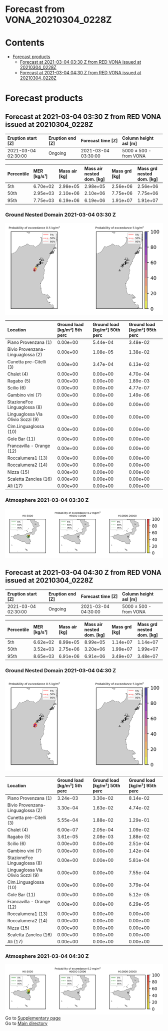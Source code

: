 
Forecast from VONA_20210304_0228Z
=================================

Contents
========

* [Forecast products](#forecast-products)
	* [Forecast at 2021-03-04 03:30 Z from RED VONA issued at 20210304_0228Z](#forecast-at-2021-03-04-0330-z-from-red-vona-issued-at-20210304_0228z)
	* [Forecast at 2021-03-04 04:30 Z from RED VONA issued at 20210304_0228Z](#forecast-at-2021-03-04-0430-z-from-red-vona-issued-at-20210304_0228z)

# Forecast products

## Forecast at 2021-03-04 03:30 Z from RED VONA issued at 20210304_0228Z
  

|Eruption start [Z]|Eruption end [Z]|Forecast time [Z]|Column height asl [m]|
| :--- | :--- | :--- | :--- |
|2021-03-04 02:30:00|Ongoing|2021-03-04 03:30:00|5000 ± 500 - from VONA|
  
  

|Percentile|MER [kg/s¹]|Mass air [kg]|Mass air nested dom. [kg]|Mass grd [kg]|Mass grd nested dom. [kg]|
| :--- | :--- | :--- | :--- | :--- | :--- |
|5th|6.70e+02|2.98e+05|2.98e+05|2.56e+06|2.56e+06|
|50th|2.95e+03|2.10e+06|2.10e+06|7.75e+06|7.75e+06|
|95th|7.75e+03|6.19e+06|6.19e+06|1.91e+07|1.91e+07|
  

### Ground Nested Domain 2021-03-04 03:30 Z
  
![](./figures/probability_grd_2021_03_04_0330_grid_1_1.png)  
  
  
  
  
  
  
  
  
  
  
  
  
  
  
  
  

|Location|Ground load [kg/m²] 5th perc|Ground load [kg/m²] 50th perc|Ground load [kg/m²] 95th perc|
| :--- | :--- | :--- | :--- |
|Piano Provenzana (1)|0.00e+00|5.44e-04|3.48e-02|
|Bivio Provenzana-Linguaglossa (2)|0.00e+00|1.08e-05|1.38e-02|
|Cunetta pre-Citelli (3)|0.00e+00|3.47e-04|6.13e-02|
|Chalet (4)|0.00e+00|0.00e+00|4.70e-04|
|Ragabo (5)|0.00e+00|0.00e+00|1.89e-03|
|Scilio (6)|0.00e+00|0.00e+00|4.77e-07|
|Gambino vini (7)|0.00e+00|0.00e+00|1.49e-06|
|StazioneFce Linguaglossa (8)|0.00e+00|0.00e+00|0.00e+00|
|Linguaglossa Via Olivio Sozzi (9)|0.00e+00|0.00e+00|0.00e+00|
|Cim.Linguaglossa (10)|0.00e+00|0.00e+00|0.00e+00|
|Gole Bar (11)|0.00e+00|0.00e+00|0.00e+00|
|Francavilla - Orange (12)|0.00e+00|0.00e+00|0.00e+00|
|Roccalumera1 (13)|0.00e+00|0.00e+00|0.00e+00|
|Roccalumera2 (14)|0.00e+00|0.00e+00|0.00e+00|
|Nizza (15)|0.00e+00|0.00e+00|0.00e+00|
|Scaletta Zanclea (16)|0.00e+00|0.00e+00|0.00e+00|
|Alì (17)|0.00e+00|0.00e+00|0.00e+00|
  

### Atmosphere 2021-03-04 03:30 Z
  
![](./figures/probability_air_2021_03_04_0330_grid_2_conclev_1_1.png)
## Forecast at 2021-03-04 04:30 Z from RED VONA issued at 20210304_0228Z
  

|Eruption start [Z]|Eruption end [Z]|Forecast time [Z]|Column height asl [m]|
| :--- | :--- | :--- | :--- |
|2021-03-04 02:30:00|Ongoing|2021-03-04 04:30:00|5000 ± 500 - from VONA|
  
  

|Percentile|MER [kg/s¹]|Mass air [kg]|Mass air nested dom. [kg]|Mass grd [kg]|Mass grd nested dom. [kg]|
| :--- | :--- | :--- | :--- | :--- | :--- |
|5th|6.62e+02|8.99e+05|8.99e+05|1.14e+07|1.14e+07|
|50th|3.52e+03|2.75e+06|3.20e+06|1.99e+07|1.99e+07|
|95th|8.65e+03|6.91e+06|6.91e+06|3.49e+07|3.48e+07|
  

### Ground Nested Domain 2021-03-04 04:30 Z
  
![](./figures/probability_grd_2021_03_04_0430_grid_1_2.png)  
  
  
  
  
  
  
  
  
  
  
  
  
  
  
  
  

|Location|Ground load [kg/m²] 5th perc|Ground load [kg/m²] 50th perc|Ground load [kg/m²] 95th perc|
| :--- | :--- | :--- | :--- |
|Piano Provenzana (1)|3.24e-03|3.30e-02|8.14e-02|
|Bivio Provenzana-Linguaglossa (2)|3.30e-04|1.63e-02|4.74e-02|
|Cunetta pre-Citelli (3)|5.55e-04|1.88e-02|1.29e-01|
|Chalet (4)|6.00e-07|2.05e-04|1.09e-02|
|Ragabo (5)|3.61e-05|2.08e-03|1.88e-02|
|Scilio (6)|0.00e+00|0.00e+00|2.51e-04|
|Gambino vini (7)|0.00e+00|0.00e+00|1.42e-04|
|StazioneFce Linguaglossa (8)|0.00e+00|0.00e+00|5.81e-04|
|Linguaglossa Via Olivio Sozzi (9)|0.00e+00|0.00e+00|7.55e-04|
|Cim.Linguaglossa (10)|0.00e+00|0.00e+00|3.79e-04|
|Gole Bar (11)|0.00e+00|0.00e+00|5.12e-05|
|Francavilla - Orange (12)|0.00e+00|0.00e+00|6.29e-05|
|Roccalumera1 (13)|0.00e+00|0.00e+00|0.00e+00|
|Roccalumera2 (14)|0.00e+00|0.00e+00|0.00e+00|
|Nizza (15)|0.00e+00|0.00e+00|0.00e+00|
|Scaletta Zanclea (16)|0.00e+00|0.00e+00|0.00e+00|
|Alì (17)|0.00e+00|0.00e+00|0.00e+00|
  

### Atmosphere 2021-03-04 04:30 Z
  
![](./figures/probability_air_2021_03_04_0430_grid_2_conclev_1_2.png)  
Go to [Supplementary page](Supplementary_page.md)  
Go to [Main directory](https://github.com/federicapardini/Real_time_ash_forecast)